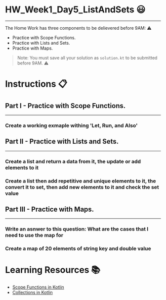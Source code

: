 # HW_Week1_Day5_ListAndSets 😃                                         
---
The Home Work has three components to be delievered before 9AM: ⚠️
- Practice with Scope Functions.
- Practice with Lists and Sets.
- Practice with Maps.
> Note: You must save all your solution as `solution.kt` to be submitted before 9AM. ⚠️
# Instructions 📋

## Part I - Practice with Scope Functions.
---
### Create a working exmaple withing 'Let, Run, and Also'

## Part II - Practice with Lists and Sets.
---
### Create a list and return a data from it, the update or add elements to it
### Create a list then add repetitive and unique elements to it, the convert it to set, then add new elements to it and check the set value

## Part III - Practice with Maps.
---
### Write an asnwer to this question: What are the cases that I need to use the map for
### Create a map of 20 elements of string key and double value

# Learning Resources  📚
* [Scope Functions in Kotlin](https://kotlinlang.org/docs/scope-functions.html)
* [Collections in Kotlin](https://kotlinlang.org/docs/collections-overview.html#map)
